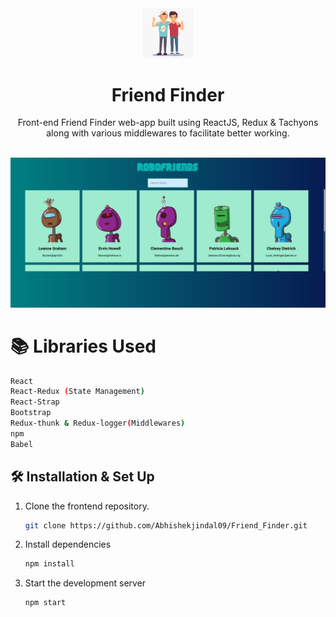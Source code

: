 <div align="center">
  <img alt="Logo" src="public/243-2436343_boy-best-friends-cartoon-friends-png-transparent-png.png" width="80" />
</div>
<h1 align="center">
  Friend Finder
</h1>
<p align="center">
 Front-end Friend Finder web-app built using ReactJS, Redux & Tachyons along with various middlewares to facilitate better working.
</p>
<br>
<div align="center">
  <img src="public/robofriends-demo.png" width = 700px/>
</div>  

# 📚 Libraries Used

```bash
React
React-Redux (State Management) 
React-Strap
Bootstrap
Redux-thunk & Redux-logger(Middlewares)
npm
Babel
```

## 🛠 Installation & Set Up

1. Clone the frontend repository.

   ```bash
   git clone https://github.com/Abhishekjindal09/Friend_Finder.git
   ```

2. Install dependencies

   ```bash
   npm install
   ```

3. Start the development server

   ```bash
   npm start
   ```
